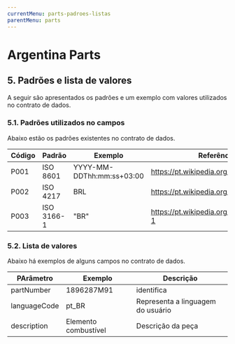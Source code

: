 ```yaml
---
currentMenu: parts-padroes-listas
parentMenu: parts
---
```



# Argentina Parts

## 5. Padrões e lista de valores
A seguir são apresentados os padrões e um exemplo com valores utilizados no contrato de dados.

### 5.1. Padrões utilizados no campos
Abaixo estão os padrões existentes no contrato de dados.

|Código|Padrão|Exemplo|Referência|
|------|------|-------|----------|
|P001	|ISO 8601|	YYYY-MM-DDThh:mm:ss+03:00|	https://pt.wikipedia.org/wiki/ISO_8601 |
|P002	|ISO 4217|	BRL	 | https://pt.wikipedia.org/wiki/ISO_4217 |
|P003	|ISO 3166-1	|"BR"|	https://pt.wikipedia.org/wiki/ISO_3166-1 |



### 5.2. Lista de valores
Abaixo há exemplos de alguns campos no contrato de dados.

|PArâmetro|Exemplo|Descrição|
|------|-------|---------|
|partNumber|1896287M91|identifica|
|languageCode|pt_BR | Representa a linguagem do usuário|
|description|Elemento combustível| Descrição da peça|

